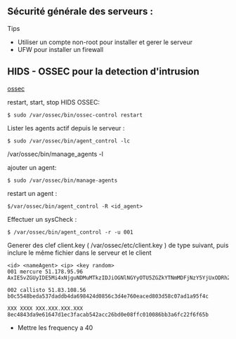 ## Sécurité générale des serveurs :

Tips


- Utiliser un compte non-root pour installer et gerer le serveur
- UFW pour installer un firewall

## HIDS - OSSEC pour la detection d'intrusion

[ossec](https://all-it-network.com/ossec/)

restart, start, stop HIDS OSSEC:


    $ sudo /var/ossec/bin/ossec-control restart


Lister les agents actif depuis le serveur :

    $ sudo /var/ossec/bin/agent_control -lc

  /var/ossec/bin/manage_agents -l

ajouter un agent:

    $ sudo /var/ossec/bin/manage-agents

restart un agent :


    $/var/ossec/bin/agent_control -R <id_agent>

Effectuer un sysCheck :

    $ /var/ossec/bin/agent_control -r -u 001


Generer des clef client.key ( /var/ossec/etc/client.key ) de type suivant, puis inclure le même fichier dans le serveur et le client


    <id> <nameAgent> <ip> <key random>
    001 mercure 51.178.95.96 AxIE5vZGUyIDE5Mi4xNjguNDMuMTkzIDJiOGNlNGYyOTU5ZGZkYTNmMDFjNzY5YjUxODRhZmYyNGY1ZjQzYTA3NmFlMWFiNTBkZDU1MmU1MjU3YTRkZmM=

    002 callisto 51.83.108.56 b0c5548beda537daddb4da698424d0856c3d4e760eaced803d58c07ad1a95f4c

    XXX XXXX XXX.XXX.XXX.XXX 8ec4843da9e61647d1ec3facab542acc26bd0e08ffc010086bb3a6fc22f6f65b


- Mettre les frequency a 40
